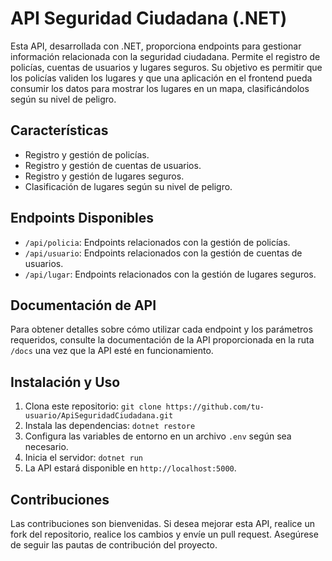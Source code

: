 # API Seguridad Ciudadana (.NET)

Esta API, desarrollada con .NET, proporciona endpoints para gestionar información relacionada con la seguridad ciudadana. Permite el registro de policías, cuentas de usuarios y lugares seguros. Su objetivo es permitir que los policías validen los lugares y que una aplicación en el frontend pueda consumir los datos para mostrar los lugares en un mapa, clasificándolos según su nivel de peligro.

## Características

- Registro y gestión de policías.
- Registro y gestión de cuentas de usuarios.
- Registro y gestión de lugares seguros.
- Clasificación de lugares según su nivel de peligro.

## Endpoints Disponibles

- `/api/policia`: Endpoints relacionados con la gestión de policías.
- `/api/usuario`: Endpoints relacionados con la gestión de cuentas de usuarios.
- `/api/lugar`: Endpoints relacionados con la gestión de lugares seguros.

## Documentación de API

Para obtener detalles sobre cómo utilizar cada endpoint y los parámetros requeridos, consulte la documentación de la API proporcionada en la ruta `/docs` una vez que la API esté en funcionamiento.

## Instalación y Uso

1. Clona este repositorio: `git clone https://github.com/tu-usuario/ApiSeguridadCiudadana.git`
2. Instala las dependencias: `dotnet restore`
3. Configura las variables de entorno en un archivo `.env` según sea necesario.
4. Inicia el servidor: `dotnet run`
5. La API estará disponible en `http://localhost:5000`.

## Contribuciones

Las contribuciones son bienvenidas. Si desea mejorar esta API, realice un fork del repositorio, realice los cambios y envíe un pull request. Asegúrese de seguir las pautas de contribución del proyecto.

